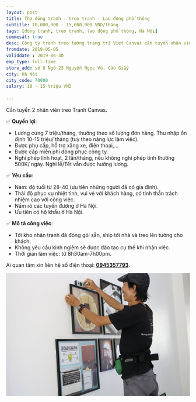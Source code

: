 ```yaml
---
layout: post
title: Thợ đóng tranh - treo tranh - Lao động phổ thông
subtitle: 10,000,000 - 15,000,000 VND/tháng
tags: [đóng tranh, treo tranh, lao động phổ thông, Hà Nội]
commesát: true
desc: Công ty tranh treo tường trang trí Viet Canvas cần tuyển nhân viên treo tranh Canvas. Lương cứng 7 triệu/tháng, thưởng theo số lượng đơn hàng. Thu nhập ổn định 10-15 triệu/ tháng (tuỳ theo năng lực làm việc)
fromdate: 2019-05-05
validdate : 2019-06-30
emp_type: full-time
store_add: số 8 Ngõ 23 Nguyễn Ngọc Vũ, Cầu Giấy
city: Hà Nội
city_code: 70000
salary: 10 - 15 triệu VND

---
```


Cần tuyển 2 nhân viên treo Tranh Canvas.

✅ **Quyền lợi**:

- Lương cứng 7 triệu/tháng, thưởng theo số lượng đơn hàng. Thu nhập ổn định 10-15 triệu/ tháng (tuỳ theo năng lực làm việc).
- Được phụ cấp, hỗ trợ xăng xe, điện thoại,…
- Được cấp miễn phí đồng phục công ty.
- Nghỉ phép linh hoạt, 2 lần/tháng, nếu không nghỉ phép tính thưởng 500K/ ngày. Nghỉ lễ/Tết vẫn được hưởng lương.

✅ **Yêu cầu**:

- Nam: độ tuổi từ 28-40 (ưu tiên những người đã có gia đình).
- Thái độ phục vụ nhiệt tình, vui vẻ với khách hàng, có tinh thần trách nhiệm cao với công việc.
- Nắm rõ các tuyến đường ở Hà Nội. 
- Ưu tiên có hộ khẩu ở Hà Nội.

✅ **Mô tả công việc**:

- Tới kho nhận tranh đã đóng gói sẵn, ship tới nhà và treo lên tường cho khách. 
- Không yêu cầu kinh ngiệm sẽ được đào tạo cụ thể khi nhận việc.
- Thời gian làm việc: từ 8h30am-7h00pm.

Ai quan tâm xin liên hệ số điện thoại: [**0945357793**](tel:0945357793).

![Treo Tranh](/img/treo-tranh.jpg)